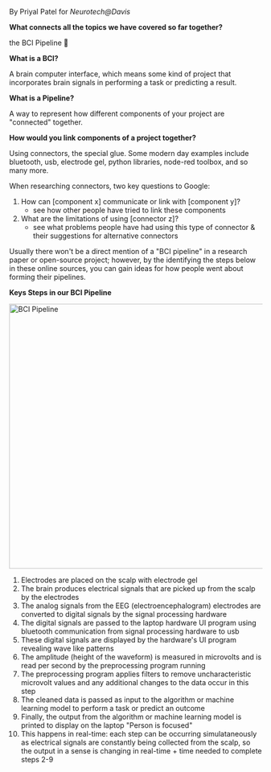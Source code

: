 By Priyal Patel for _Neurotech@Davis_

**What connects all the topics we have covered so far together?**

the BCI Pipeline 🎉

**What is a BCI?**

A brain computer interface, which means some kind of project that incorporates brain signals in performing a task or predicting a result.

**What is a Pipeline?**

A way to represent how different components of your project are "connected" together.

**How would you link components of a project together?**

Using connectors, the special glue. Some modern day examples include bluetooth, usb, electrode gel, python libraries, node-red toolbox, and so many more.

When researching connectors, two key questions to Google: 

1. How can [component x] communicate or link with [component y]?
   - see how other people have tried to link these components
2. What are the limitations of using [connector z]?
   - see what problems people have had using this type of connector & their suggestions for alternative connectors

Usually there won't be a direct mention of a "BCI pipeline" in a research paper or open-source project; however, by the identifying the steps below in these online sources, you can gain ideas for how people went about forming their pipelines.

**Keys Steps in our BCI Pipeline**

<img width="527" alt="BCI Pipeline" src="https://github.com/user-attachments/assets/1a09c30e-b14d-43ce-8ad6-f4aaf7c40b13">


1. Electrodes are placed on the scalp with electrode gel
2. The brain produces electrical signals that are picked up from the scalp by the electrodes
3. The analog signals from the EEG (electroencephalogram) electrodes are converted to digital signals by the signal processing hardware
4. The digital signals are passed to the laptop hardware UI program using bluetooth communication from signal processing hardware to usb
5. These digital signals are displayed by the hardware's UI program revealing wave like patterns
6. The amplitude (height of the waveform) is measured in microvolts and is read per second by the preprocessing program running
7. The preprocessing program applies filters to remove uncharacteristic microvolt values and any additional changes to the data occur in this step
8. The cleaned data is passed as input to the algorithm or machine learning model to perform a task or predict an outcome
9. Finally, the output from the algorithm or machine learning model is printed to display on the laptop "Person is focused"
10. This happens in real-time: each step can be occurring simulataneously as electrical signals are constantly being collected from the scalp, so the output in a sense is changing in real-time + time needed to complete steps 2-9
